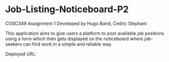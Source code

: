 # Job-Listing-Noticeboard-P2

COSC349 Assignment 1 Developed by Hugo Baird, Cedric Stephani

This application aims to give users a platform to post available job positions using a form which then gets displayed on the noticeboard where job-seekers can find work in a simple and reliable way.

Deployed URL: 
